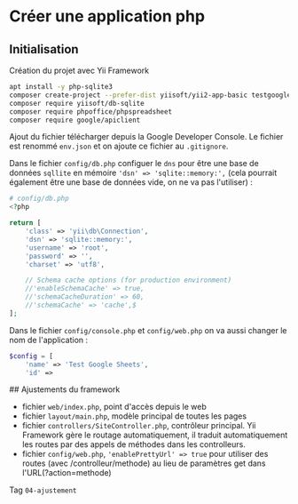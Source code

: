 # Créer une application php

## Initialisation

Création du projet avec Yii Framework

```bash
apt install -y php-sqlite3
composer create-project --prefer-dist yiisoft/yii2-app-basic testgooglesheets
composer require yiisoft/db-sqlite
composer require phpoffice/phpspreadsheet
composer require google/apiclient
```

Ajout du fichier télécharger depuis la Google Developer Console. Le fichier est renommé `env.json` et on ajoute ce fichier au `.gitignore`.

Dans le fichier `config/db.php` configuer le `dns` pour être une base de données `sqllite` en mémoire `'dsn' => 'sqlite::memory:',` (cela pourrait également être une base de données vide, on ne va pas l'utiliser) : 

```php
# config/db.php
<?php

return [
    'class' => 'yii\db\Connection',
    'dsn' => 'sqlite::memory:',
    'username' => 'root',
    'password' => '',
    'charset' => 'utf8',

    // Schema cache options (for production environment)
    //'enableSchemaCache' => true,
    //'schemaCacheDuration' => 60,
    //'schemaCache' => 'cache',$
];
```


Dans le fichier `config/console.php` et `config/web.php` on va aussi changer le nom de l'application :

```php
$config = [
    'name' => 'Test Google Sheets',
    'id' =>
```

## Ajustements du framework

- fichier `web/index.php`, point d'accès depuis le web
- fichier `layout/main.php`, modèle principal de toutes les pages
- fichier `controllers/SiteController.php`, contrôleur principal. Yii Framework gère le routage automatiquement, il traduit automatiquement les routes par des appels de méthodes dans les controlleurs.
- fichier `config/web.php`, `'enablePrettyUrl' => true` pour utiliser des routes (avec /controlleur/methode) au lieu de paramètres get dans l'URL(?action=methode)

Tag `04-ajustement`